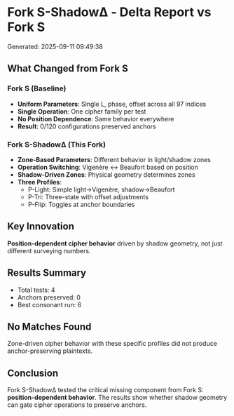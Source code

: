# Fork S-ShadowΔ - Delta Report vs Fork S

Generated: 2025-09-11 09:49:38

## What Changed from Fork S

### Fork S (Baseline)
- **Uniform Parameters**: Single L, phase, offset across all 97 indices
- **Single Operation**: One cipher family per test
- **No Position Dependence**: Same behavior everywhere
- **Result**: 0/120 configurations preserved anchors

### Fork S-ShadowΔ (This Fork)
- **Zone-Based Parameters**: Different behavior in light/shadow zones
- **Operation Switching**: Vigenère ↔ Beaufort based on position
- **Shadow-Driven Zones**: Physical geometry determines zones
- **Three Profiles**:
  - P-Light: Simple light→Vigenère, shadow→Beaufort
  - P-Tri: Three-state with offset adjustments
  - P-Flip: Toggles at anchor boundaries

## Key Innovation
**Position-dependent cipher behavior** driven by shadow geometry,
not just different surveying numbers.

## Results Summary
- Total tests: 4
- Anchors preserved: 0
- Best consonant run: 6

## No Matches Found

Zone-driven cipher behavior with these specific profiles
did not produce anchor-preserving plaintexts.

## Conclusion
Fork S-ShadowΔ tested the critical missing component from Fork S:
**position-dependent behavior**. The results show whether shadow
geometry can gate cipher operations to preserve anchors.
